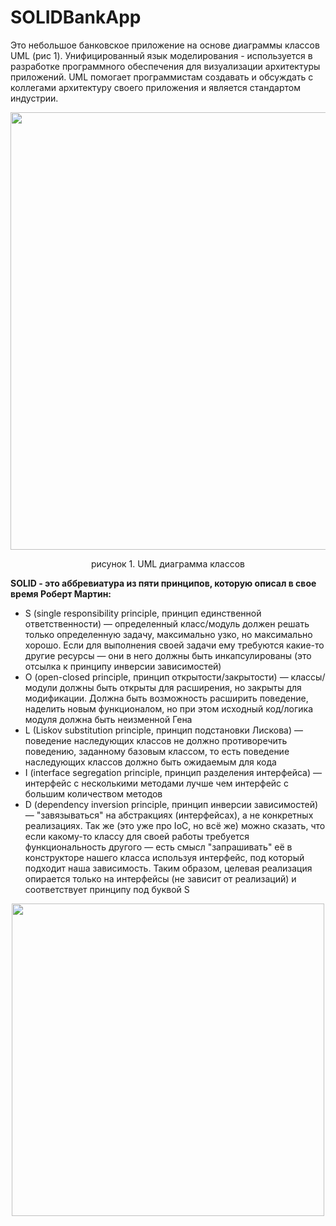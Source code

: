 
# SOLIDBankApp
<p> Это небольшое банковское приложение на основе диаграммы классов UML (рис 1). Унифицированный язык моделирования - используется в разработке программного обеспечения для визуализации архитектуры приложений. UML помогает программистам создавать и обсуждать с коллегами архитектуру своего приложения и является стандартом индустрии.
<p align="center">
<img  src="https://ucarecdn.com/9c83ab15-eac1-4e21-85a2-ca2770fc2d90/"  width="700"/>
</p>
<p align="center">рисунок 1. UML диаграмма классов</p> 
<p><b>SOLID - это аббревиатура из пяти принципов, которую описал в свое время Роберт Мартин:</b></p>


 <ul>
    <li>S (single responsibility principle, принцип единственной ответственности) — определенный класс/модуль должен решать только определенную задачу, максимально узко, но максимально хорошо. Если для выполнения своей задачи ему требуются какие-то другие ресурсы — они в него должны быть инкапсулированы (это отсылка к принципу инверсии зависимостей)</li>
    <li>O (open-closed principle, принцип открытости/закрытости) — классы/модули должны быть открыты для расширения, но закрыты для модификации. Должна быть возможность расширить поведение, наделить новым функционалом, но при этом исходный код/логика модуля должна быть неизменной Гена</li>
    <li>L (Liskov substitution principle, принцип подстановки Лискова) — поведение наследующих классов не должно противоречить поведению, заданному базовым классом, то есть поведение наследующих классов должно быть ожидаемым для кода</li>
    <li>I (interface segregation principle, принцип разделения интерфейса) — интерфейс с несколькими методами лучше чем интерфейс с большим количеством методов</li>
    <li>D (dependency inversion principle, принцип инверсии зависимостей) — "завязываться" на абстракциях (интерфейсах), а не конкретных реализациях. Так же (это уже про IoC, но всё же) можно сказать, что если какому-то классу для своей работы требуется функциональность другого — есть смысл "запрашивать" её в конструкторе нашего класса используя интерфейс, под который подходит наша зависимость. Таким образом, целевая реализация опирается только на интерфейсы (не зависит от реализаций) и соответствует принципу под буквой S</li>
  </ul>
  <p align="center">
<img  src="https://github.com/user-attachments/assets/79d1be3b-1669-4b45-a1e7-efc432e4c3c6" width="500"/>
</p>
